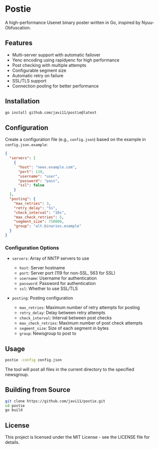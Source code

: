 # Postie

A high-performance Usenet binary poster written in Go, inspired by Nyuu-Obfuscation.

## Features

- Multi-server support with automatic failover
- Yenc encoding using rapidyenc for high performance
- Post checking with multiple attempts
- Configurable segment size
- Automatic retry on failure
- SSL/TLS support
- Connection pooling for better performance

## Installation

```bash
go install github.com/javi11/postie@latest
```

## Configuration

Create a configuration file (e.g., `config.json`) based on the example in `config.json.example`:

```json
{
  "servers": [
    {
      "host": "news.example.com",
      "port": 119,
      "username": "user",
      "password": "pass",
      "ssl": false
    }
  ],
  "posting": {
    "max_retries": 3,
    "retry_delay": "5s",
    "check_interval": "10s",
    "max_check_retries": 5,
    "segment_size": 750000,
    "group": "alt.binaries.example"
  }
}
```

### Configuration Options

- `servers`: Array of NNTP servers to use

  - `host`: Server hostname
  - `port`: Server port (119 for non-SSL, 563 for SSL)
  - `username`: Username for authentication
  - `password`: Password for authentication
  - `ssl`: Whether to use SSL/TLS

- `posting`: Posting configuration
  - `max_retries`: Maximum number of retry attempts for posting
  - `retry_delay`: Delay between retry attempts
  - `check_interval`: Interval between post checks
  - `max_check_retries`: Maximum number of post check attempts
  - `segment_size`: Size of each segment in bytes
  - `group`: Newsgroup to post to

## Usage

```bash
postie -config config.json
```

The tool will post all files in the current directory to the specified newsgroup.

## Building from Source

```bash
git clone https://github.com/javi11/postie.git
cd postie
go build
```

## License

This project is licensed under the MIT License - see the LICENSE file for details.
